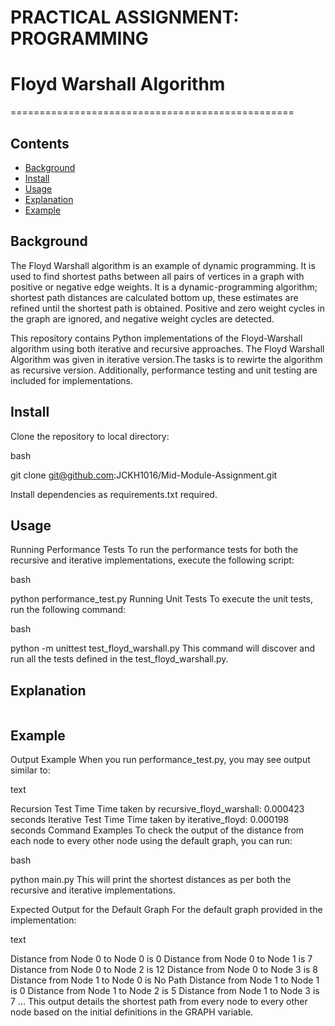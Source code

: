 # PRACTICAL ASSIGNMENT: PROGRAMMING
# Floyd Warshall Algorithm
=================================================

## Contents

- [Background](#background)
- [Install](#install)
- [Usage](#usage)
- [Explanation](#explanation)
- [Example](#example)

## Background
The Floyd Warshall algorithm is an example of dynamic programming. It is used to find shortest paths between all pairs of vertices in a graph with positive or negative edge weights. It is a dynamic-programming algorithm; shortest path distances are calculated bottom up, these estimates are refined until the shortest path is obtained. Positive and zero weight cycles in the graph are ignored, and negative weight cycles are detected.

This repository contains Python implementations of the Floyd-Warshall algorithm using both iterative and recursive approaches. The Floyd Warshall Algorithm was given in iterative version.The tasks is to rewirte the algorithm as recursive version. Additionally, performance testing and unit testing are included for implementations.

## Install

Clone the repository to local directory:

bash

git clone git@github.com:JCKH1016/Mid-Module-Assignment.git

Install dependencies as requirements.txt required.

## Usage

Running Performance Tests
To run the performance tests for both the recursive and iterative implementations, execute the following script:

bash

python performance_test.py
Running Unit Tests
To execute the unit tests, run the following command:

bash

python -m unittest test_floyd_warshall.py
This command will discover and run all the tests defined in the test_floyd_warshall.py.


## Explanation
```
```

## Example
Output Example
When you run performance_test.py, you may see output similar to:

text

Recursion Test Time
Time taken by recursive_floyd_warshall: 0.000423 seconds
Iterative Test Time
Time taken by iterative_floyd: 0.000198 seconds
Command Examples
To check the output of the distance from each node to every other node using the default graph, you can run:

bash

python main.py
This will print the shortest distances as per both the recursive and iterative implementations. 

Expected Output for the Default Graph
For the default graph provided in the implementation:

text

Distance from Node 0 to Node 0 is 0
Distance from Node 0 to Node 1 is 7
Distance from Node 0 to Node 2 is 12
Distance from Node 0 to Node 3 is 8
Distance from Node 1 to Node 0 is No Path
Distance from Node 1 to Node 1 is 0
Distance from Node 1 to Node 2 is 5
Distance from Node 1 to Node 3 is 7
...
This output details the shortest path from every node to every other node based on the initial definitions in the GRAPH variable.
